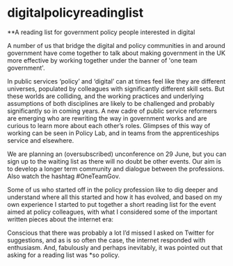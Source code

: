 # digitalpolicyreadinglist
**A reading list for government policy people interested in digital 

A number of us that bridge the digital and policy communities in and around government have come together to talk about making government in the UK more effective by working together under the banner of 'one team government'. 

In public services ‘policy’ and ‘digital’ can at times feel like they are different universes, populated by colleagues with significantly different skill sets. But these worlds are colliding, and the working practices and underlying assumptions of both disciplines are likely to be challenged and probably significantly so in coming years. A new cadre of public service reformers are emerging who are rewriting the way in government works and are curious to learn more about each other’s roles. Glimpses of this way of working can be seen in Policy Lab, and in teams from the apprenticeships service and elsewhere.

We are planning an (oversubscribed) unconference on 29 June, but you can sign up to the waiting list as there will no doubt be other events. Our aim is to develop a longer term community and dialogue between the professions. Also watch the hashtag #OneTeamGov.

Some of us who started off in the policy profession like to dig deeper and understand where all this started and how it has evolved, and based on my own experience I started to put together a short reading list for the event aimed at policy colleagues, with what I considered some of the important written pieces about the internet era:

Conscious that there was probably a lot I’d missed I asked on Twitter for suggestions, and as is so often the case, the internet responded with enthusiasm. And, fabulously and perhaps inevitably, it was pointed out that asking for a reading list was *so policy.
